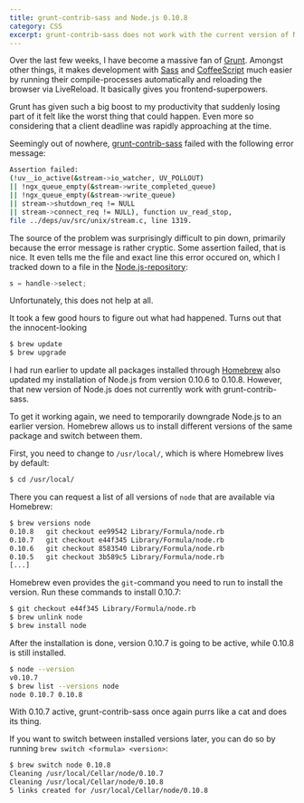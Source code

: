 ```yaml
---
title: grunt-contrib-sass and Node.js 0.10.8
category: CSS
excerpt: grunt-contrib-sass does not work with the current version of Node.js. Downgrading Node.js to an earlier version fixes this problem.
---
```

Over the last few weeks, I have become a massive fan of [Grunt](http://gruntjs.com/). Amongst other things, it makes development with [Sass](http://sass-lang.com/) and [CoffeeScript](http://coffeescript.org/) much easier by running their compile-processes automatically and reloading the browser via LiveReload. It basically gives you frontend-superpowers.

Grunt has given such a big boost to my productivity that suddenly losing part of it felt like the worst thing that could happen. Even more so considering that a client deadline was rapidly approaching at the time.

Seemingly out of nowhere, [grunt-contrib-sass](https://github.com/gruntjs/grunt-contrib-sass) failed with the following error message:

```bash
Assertion failed:
(!uv__io_active(&stream->io_watcher, UV_POLLOUT)
|| !ngx_queue_empty(&stream->write_completed_queue)
|| !ngx_queue_empty(&stream->write_queue)
|| stream->shutdown_req != NULL
|| stream->connect_req != NULL), function uv_read_stop,
file ../deps/uv/src/unix/stream.c, line 1319.
```

The source of the problem was surprisingly difficult to pin down, primarily because the error message is rather cryptic. Some assertion failed, that is nice. It even tells me the file and exact line this error occured on, which I tracked down to a file in the [Node.js-repository](https://github.com/joyent/node/blob/master/deps/uv/src/unix/stream.c):

```c
s = handle->select;
```

Unfortunately, this does not help at all.

It took a few good hours to figure out what had happened. Turns out that the innocent-looking

```bash
$ brew update
$ brew upgrade
```

I had run earlier to update all packages installed through
[Homebrew](http://brew.sh/) also updated my installation of Node.js from version 0.10.6 to 0.10.8. However, that new version of Node.js does not currently work with grunt-contrib-sass.

To get it working again, we need to temporarily downgrade Node.js to an earlier version. Homebrew allows us to install different versions of the same package and switch between them.

First, you need to change to `/usr/local/`, which is where Homebrew lives by default:

```bash
$ cd /usr/local/
```

There you can request a list of all versions of `node` that are available via Homebrew:

```bash
$ brew versions node
0.10.8   git checkout ee99542 Library/Formula/node.rb
0.10.7   git checkout e44f345 Library/Formula/node.rb
0.10.6   git checkout 8583540 Library/Formula/node.rb
0.10.5   git checkout 3b589c5 Library/Formula/node.rb
[...]
```

Homebrew even provides the `git`-command you need to run to install the version. Run these commands to install 0.10.7:

```bash
$ git checkout e44f345 Library/Formula/node.rb
$ brew unlink node
$ brew install node
```

After the installation is done, version 0.10.7 is going to be active, while 0.10.8 is still installed.

```bash
$ node --version
v0.10.7
$ brew list --versions node
node 0.10.7 0.10.8
```

With 0.10.7 active, grunt-contrib-sass once again purrs like a cat and does its thing.

If you want to switch between installed versions later, you can do so by running `brew switch <formula> <version>`:

```bash
$ brew switch node 0.10.8
Cleaning /usr/local/Cellar/node/0.10.7
Cleaning /usr/local/Cellar/node/0.10.8
5 links created for /usr/local/Cellar/node/0.10.8
```
